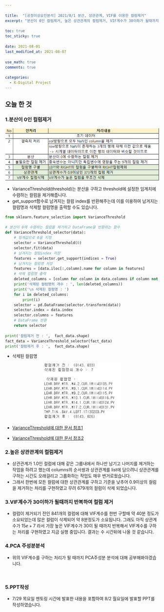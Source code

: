 ```yaml
---

title:  "[공정이상요인분석] 2021/8/1 분산, 상관관계, VIF를 이용한 컬럼제거"
excerpt: "분산이 0인 컬럼제거, 높은 상관관계의 컬럼제거, VIF계수가 30이하가 될때까지 반복하며 컬럼제거했습니다."

toc: true
toc_sticky: true

date: 2021-08-01
last_modified_at: 2021-08-07

use_math: true
comments: true

categories:
  - K-Digital Project
---
```


## 오늘 한 것

### 1.분산이 0인 컬럼제거



<div style="text-align:center"><img src="\assets\images\38_K-Digital_Training_Project.png" alt="38_K-Digital_Training_Project" style="zoom:100%;" /></div>

   - VarianceThreshold(threshold)는 분산을 구하고 threshold에 설정한 임계치에 수렴하는 컬럼을 제거해줍니다.
   - get_support함수로 남겨지는 컬럼 index를 반환해주는데 이를 이용하여 남겨지는 컬럼명과 삭제할 컬럼명을 출력할 수도 있습니다.

   ```python
   from sklearn.feature_selection import VarianceThreshold
   
   # 분산이 0에 수렴하는 컬럼을 제거하고 DataFrame을 반환하는 함수
   def VarianceThreshold_selector(data):
       # 임계값으로 0을 지정
       selector = VarianceThreshold(0)
       selector.fit(data)
       # 남겨지는 컬럼index 저장
       features = selector.get_support(indices = True)
       # 남겨지는 컬럼명 저장
       features = [data.iloc[:,column].name for column in features]
       # 삭제 컬럼명 출력
       deleted_columns = [column for column in data.columns if column not in features]
       print('삭제된 컬럼명의 개수 : ', len(deleted_columns))
       print('\n 삭제된 컬럼명 : ')
       for i in deleted_columns:
           print(i)
       selector = pd.DataFrame(selector.transform(data))
       selector.index = data.index
       selector.columns = features
       # DataFrame 반환
       return selector
   
   print('컬럼제거 전 : ',  fact_data.shape)
   fact_data = VarianceThreshold_selector(fact_data)
   print('컬럼제거 후 : ',  fact_data.shape)
   ```

   

   - 삭제된 컬럼명



<div style="text-align:center"><img src="\assets\images\20_K-Digital_Training_Project.png" alt="20_K-Digital_Training_Project" style="zoom: 80%;"/></div>




   - [VarianceThreshold에 대한 문서 참조1](https://runebook.dev/en/docs/scikit_learn/modules/generated/sklearn.feature_selection.variancethreshold)
   
   - [VarianceThreshold에 대한 문서 참조2](https://datascienceschool.net/03%20machine%20learning/14.03%20%ED%8A%B9%EC%A7%95%20%EC%84%A0%ED%83%9D.html#id2)



### 2.높은 상관관계의 컬럼제거
   - 상관관계가 1.0인 컬럼에 대해 같은 그룹내에서 하나만 남기고 나머지를 제거하는 작업을 하려고 했는데 columns의 순서쌍과 상관관계를 list에 담으려니 상관관계를 구하는 시간도 오래걸리고 그룹화하는 작업도 매우 번거로웠습니다.
   - 그래서 한번에 모든 컬럼에 대한 상관관계를 구하고 기준을 낮추어 0.9이상의 컬럼을 제거하는 처리를 구현하였고 무려 679개의 컬럼이 삭제 되었습니다.



### 3.VIF계수가 30이하가 될때까지 반복하여 컬럼 제거
   - 컬럼이 제거되기 전인 841개의 컬럼에 대해 VIF계수를 한번 구할때 약 40분 정도가 소요되었는데 많은 컬럼이 삭제되어 약 8분정도가 소요됩니다. 
     그래도 아직 상관계수가 $15e+7$ 라서 가장 높은 VIF계수가 30이 될 때까지 반복해서 VIF계수를 구하는 처리를 구현하였고 지금 실행 중입니다. 결과는 수 시간뒤에 나올 것 같습니다.



### 4.PCA 주성분분석
   - 위의 VIF계수를 구하는 처리가 될 때까지 PCA주성분 분석에 대해 공부해봐야겠습니다.

<br>

### 5.PPT작성

- 7/29 목요일 멘토링 시간에 발표한 내용을 포함하여 8/2 월요일에 발표할 PPT를 작성하였습니다.

